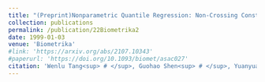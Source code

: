 ```yaml
---
title: "(Preprint)Nonparametric Quantile Regression: Non-Crossing Constraints and Conformal Prediction"
collection: publications
permalink: /publication/22Biometrika2
date: 1999-01-03
venue: 'Biometrika'
#link: 'https://arxiv.org/abs/2107.10343'
#paperurl: 'https://doi.org/10.1093/biomet/asac027'
citation: 'Wenlu Tang<sup> # </sup>, Guohao Shen<sup> # </sup>, Yuanyuan Lin* and Jian Huang*. (2022). &quot;Nonparametric Quantile Regression: Non-Crossing Constraints and Conformal Prediction. &quot; <i>Submitted to Biometrika.</i>'
---
```

